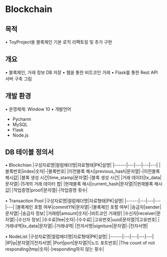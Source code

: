 # Blockchain
## 목적
• ToyProject용 블록체인 기본 로직 리팩토링 및 추가 구현

## 개요
• 블록체인, 거래 정보 DB 저장
• 웹을 통한 비트코인 거래
• Flask를 통한 Rest API 서버 구축
그림

## 개발 환경
• 운영체제: Window 10
• 개발언어 
  - Pycharm
  - MySQL
  - Flask
  - Node.js

## DB 테이블 정의서
• Blockchian
  |구성자료명|컬럼헤더명|자료형태|PK|설명|
  |------|---|---|---|---|
  |블록번호|index|숫자|-|블록번호|
  |이전블록 해시|previous_hash|문자열|-|이전블록 해시값|
  |블록 생성 시간|time_stamp|문자열|-|블록 생성 시간|
  |거래 데이터|tx_data|문자열|-|5개의 거래 데이터 합|
  |현재블록 해시|current_hash|문자열|1|현재블록 해시값|
  |작업증명|proof|문자열|-|작업증명 횟수|
  
• Transaction Pool
  |구성자료명|컬럼헤더명|자료형태|PK|설명|
  |------|---|---|---|---|
  |블록체인 포함 여부|commitYN|문자열|-|블록체인 포함 여부|
  |송금자|sender|문자열|-|송금자 정보|
  |거래량|amount|숫자|-|비트코인 거래량|
  |수신자|receiver|문자열|-|수신자 정보|
  |수수료|fee|숫자|-|수수료|
  |고유번호|uuid|문자열|1|고유번호|
  |거래내역|tx_data|문자열|-|거래내역|
  |전자서명|signiture|문자열|-|전자서명|
  
• NodeList
  |구성자료명|컬럼헤더명|자료형태|PK|설명|
  |------|---|---|---|---|
  |IP|ip|문자열|1|전자서명|
  |Port|port|문자열|1|노드 포트번호|
  |The count of not responding|tmp|숫자|-|responding하지 않는 횟수|
  
 
